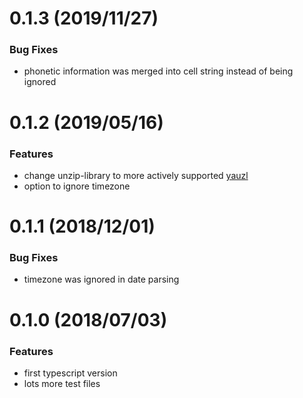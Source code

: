 <a name="0.1.3"></a>
# 0.1.3 (2019/11/27)

### Bug Fixes
* phonetic information was merged into cell string instead of being ignored

<a name="0.1.2"></a>
# 0.1.2 (2019/05/16)

### Features
* change unzip-library to more actively supported [yauzl](https://github.com/thejoshwolfe/yauzl)
* option to ignore timezone

<a name="0.1.1"></a>
# 0.1.1 (2018/12/01)

### Bug Fixes
* timezone was ignored in date parsing

<a name="0.1.0"></a>
# 0.1.0 (2018/07/03)

### Features
* first typescript version
* lots more test files
